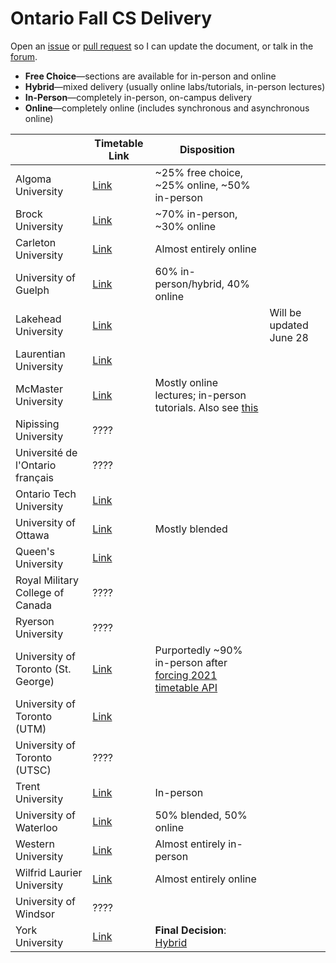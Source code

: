 # Ontario Fall CS Delivery

Open an [issue](https://github.com/jnguyen1098/ontario-fall-cs-delivery/issues/new?assignees=jnguyen1098&labels=documentation&template=edit-request.md&title=) or [pull request](https://github.com/jnguyen1098/ontario-fall-cs-delivery/pulls) so I can update the document, or talk in the [forum](https://github.com/jnguyen1098/ontario-fall-cs-delivery/discussions).

* **Free Choice**—sections are available for in-person and online
* **Hybrid**—mixed delivery (usually online labs/tutorials, in-person lectures)
* **In-Person**—completely in-person, on-campus delivery
* **Online**—completely online (includes synchronous and asynchronous online)

|                                    | Timetable Link                                                                                                                | Disposition                                                                                                                                                        |                         |
|------------------------------------|-------------------------------------------------------------------------------------------------------------------------------|--------------------------------------------------------------------------------------------------------------------------------------------------------------------|-------------------------|
| Algoma University                  | [Link](https://algomau.ca/course-schedules/)                                                                                  | ~25% free choice, ~25% online, ~50% in-person                                                                                                                      |                         |
| Brock University                   | [Link](https://brocku.ca/guides-and-timetables/timetables/?session=fw&type=ug&level=all&program=COSC)                         | ~70% in-person, ~30% online                                                                                                                                        |                         |
| Carleton University                | [Link](https://central.carleton.ca/prod/bwysched.p_select_term?wsea_code=EXT)                                                 | Almost entirely online                                                                                                                                             |                         |
| University of Guelph               | [Link](https://colleague-ss.uoguelph.ca/Student/Courses)                                                                      | 60% in-person/hybrid, 40% online                                                                                                                                   |                         |
| Lakehead University                | [Link](https://www.lakeheadu.ca/timetable)                                                                                    |                                                                                                                                                                    | Will be updated June 28 |
| Laurentian University              | [Link](https://selfservice.laurentian.ca/Student/Courses)                                                                     |                                                                                                                                                                    |                         |
| McMaster University                | [Link](https://mytimetable.mcmaster.ca/)                                                                                      | Mostly online lectures; in-person tutorials. Also see [this](https://www.reddit.com/r/McMaster/comments/nrirpm/letter_from_science_dean_to_professors_about_fall/) |                         |
| Nipissing University               | ????                                                                                                                          |                                                                                                                                                                    |                         |
| Université de l'Ontario français   | ????                                                                                                                          |                                                                                                                                                                    |                         |
| Ontario Tech University            | [Link](https://ssp.mycampus.ca/StudentRegistrationSsb/ssb/term/termSelection?mode=search&mepCode=UOIT#Search%20for%20courses) |                                                                                                                                                                    |                         |
| University of Ottawa               | [Link](https://catalogue.uottawa.ca/en/courses/)                                                                              | Mostly blended                                                                                                                                                     |                         |
| Queen's University                 | [Link](http://www.queensu.ca/registrar/solus-class-schedule)                                                                  |                                                                                                                                                                    |                         |
| Royal Military College of Canada   | ????                                                                                                                          |                                                                                                                                                                    |                         |
| Ryerson University                 | ????                                                                                                                          |                                                                                                                                                                    |                         |
| University of Toronto (St. George) | [Link](http://timetable.iit.artsci.utoronto.ca/)                                                                              | Purportedly ~90% in-person after [forcing 2021 timetable API](https://www.reddit.com/r/UofT/comments/o7bdim/timetable_is_out_well_sort_of/)                        |                         |
| University of Toronto (UTM)        | [Link](https://student.utm.utoronto.ca/timetable/)                                                                            |                                                                                                                                                                    |                         |
| University of Toronto (UTSC)       | ????                                                                                                                          |                                                                                                                                                                    |                         |
| Trent University                   | [Link](https://www.trentu.ca/WebAdvisor/WebAdvisor)                                                                           | In-person                                                                                                                                                          |                         |
| University of Waterloo             | [Link](https://classes.uwaterloo.ca/under.html)                                                                               | 50% blended, 50% online                                                                                                                                            |                         |
| Western University                 | [Link](https://studentservices.uwo.ca/secure/timetables/mastertt/ttindex.cfm)                                                 | Almost entirely in-person                                                                                                                                          |                         |
| Wilfrid Laurier University         | [Link](https://loris.wlu.ca/register/ssb/registration/registration)                                                           | Almost entirely online                                                                                                                                             |                         |
| University of Windsor              | ????                                                                                                                          |                                                                                                                                                                    |                         |
| York University                    | [Link](https://w2prod.sis.yorku.ca/Apps/WebObjects/cdm.woa/)                                                                  | **Final Decision**: [Hybrid](http://eecs.lassonde.yorku.ca/fall-2021-semester-information/)                                                                        |                         |
